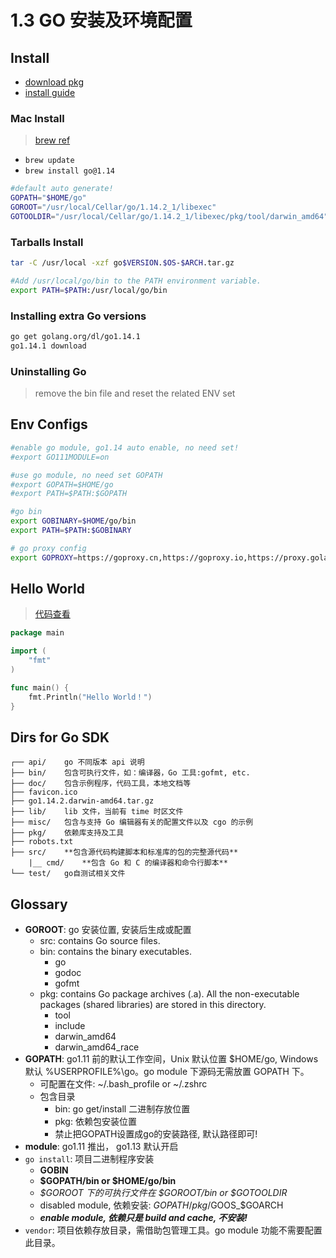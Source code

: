 # 1.3 GO 安装及环境配置

## Install

- [download pkg](https://golang.org/dl/)
- [install guide](https://golang.org/doc/install)

### Mac Install

> [brew ref](https://docs.brew.sh/FAQ)

- `brew update`
- `brew install go@1.14`

```bash
#default auto generate!
GOPATH="$HOME/go"
GOROOT="/usr/local/Cellar/go/1.14.2_1/libexec"
GOTOOLDIR="/usr/local/Cellar/go/1.14.2_1/libexec/pkg/tool/darwin_amd64"
```

### Tarballs Install

```bash
tar -C /usr/local -xzf go$VERSION.$OS-$ARCH.tar.gz

#Add /usr/local/go/bin to the PATH environment variable.
export PATH=$PATH:/usr/local/go/bin
```

### Installing extra Go versions

```bash
go get golang.org/dl/go1.14.1
go1.14.1 download
```

### Uninstalling Go

>remove the bin file and reset the related ENV set

## Env Configs

```bash
#enable go module, go1.14 auto enable, no need set!
#export GO111MODULE=on

#use go module, no need set GOPATH
#export GOPATH=$HOME/go
#export PATH=$PATH:$GOPATH

#go bin
export GOBINARY=$HOME/go/bin
export PATH=$PATH:$GOBINARY

# go proxy config
export GOPROXY=https://goproxy.cn,https://goproxy.io,https://proxy.golang.org,direct
```

## Hello World

>[代码查看](../examples/ch1/helloworld.go)

```go
package main

import (
	"fmt"
)

func main() {
	fmt.Println("Hello World！")
}
```

## Dirs for Go SDK

```text
┌── api/    go 不同版本 api 说明
├── bin/    包含可执行文件，如：编译器，Go 工具:gofmt, etc.
├── doc/    包含示例程序，代码工具，本地文档等
├── favicon.ico
├── go1.14.2.darwin-amd64.tar.gz
├── lib/    lib 文件，当前有 time 时区文件
├── misc/   包含与支持 Go 编辑器有关的配置文件以及 cgo 的示例
├── pkg/    依赖库支持及工具
├── robots.txt
├── src/    **包含源代码构建脚本和标准库的包的完整源代码**
    |__ cmd/    **包含 Go 和 C 的编译器和命令行脚本**
└── test/   go自测试相关文件
```

## Glossary

- **GOROOT**: go 安装位置, 安装后生成或配置
  - src: contains Go source files.
  - bin: contains the binary executables.
    - go
    - godoc
    - gofmt
  - pkg: contains Go package archives (.a). All the non-executable packages (shared libraries) are stored in this directory.
    - tool
    - include
    - darwin_amd64
    - darwin_amd64_race
- **GOPATH**: go1.11 前的默认工作空间，Unix 默认位置 $HOME/go, Windows 默认 %USERPROFILE%\go。go module 下源码无需放置 GOPATH 下。
  - 可配置在文件: ~/.bash_profile or ~/.zshrc
  - 包含目录
    - bin: go get/install 二进制存放位置
    - pkg: 依赖包安装位置
    - 禁止把GOPATH设置成go的安装路径, 默认路径即可!
- **module**: go1.11 推出， go1.13 默认开启
- `go install`: 项目二进制程序安装
  - **GOBIN**
  - **$GOPATH/bin or $HOME/go/bin**
  - *$GOROOT 下的可执行文件在 $GOROOT/bin or $GOTOOLDIR*
  - disabled module, 依赖安装: $GOPATH/pkg/$GOOS_$GOARCH
  - ***enable module, 依赖只是 build and cache, 不安装!***
- `vendor`: 项目依赖存放目录，需借助包管理工具。go module 功能不需要配置此目录。
